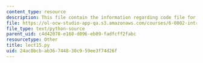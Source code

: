 ```yaml
---
content_type: resource
description: This file contain the information regarding code file for lecture 15.
file: https://ol-ocw-studio-app-qa.s3.amazonaws.com/courses/6-0002-introduction-to-computational-thinking-and-data-science-fall-2016/24ac0bcbab36744830c959ee3f74d26f_lect15.py
file_type: text/python-source
parent_uid: c4d42078-e168-d096-eb09-fadfcff2fabc
resourcetype: Other
title: lect15.py
uid: 24ac0bcb-ab36-7448-30c9-59ee3f74d26f
---
```

